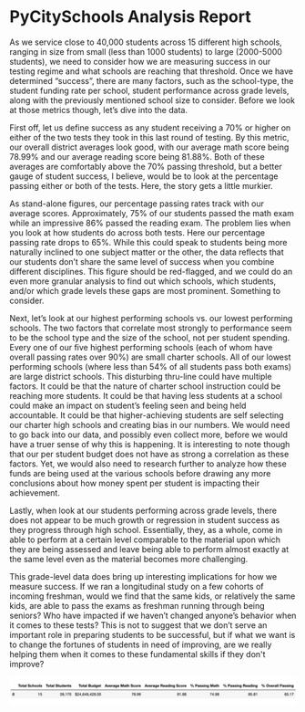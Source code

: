 
# PyCitySchools Analysis Report

As we service close to 40,000 students across 15 different high schools, ranging in size from small (less than 1000 students) to large (2000-5000 students), we need to consider how we are measuring success in our testing regime and what schools are reaching that threshold. Once we have determined “success”, there are many factors, such as the school-type, the student funding rate per school, student performance across grade levels, along with the previously mentioned school size to consider. Before we look at those metrics though, let’s dive into the data.

First off, let us define success as any student receiving a 70% or higher on either of the two tests they took in this last round of testing. By this metric, our overall district averages look good, with our average math score being 78.99% and our average reading score being 81.88%. Both of these averages are comfortably above the 70% passing threshold, but a better gauge of student success, I believe, would be to look at the percentage passing either or both of the tests. Here, the story gets a little murkier.

As stand-alone figures, our percentage passing rates track with our average scores. Approximately, 75% of our students passed the math exam while an impressive 86% passed the reading exam. The problem lies when you look at how students do across both tests. Here our percentage passing rate drops to 65%. While this could speak to students being more naturally inclined to one subject matter or the other, the data reflects that our students don’t share the same level of success when you combine different disciplines. This figure should be red-flagged, and we could do an even more granular analysis to find out which schools, which students, and/or which grade levels these gaps are most prominent. Something to consider.

Next, let’s look at our highest performing schools vs. our lowest performing schools. The two factors that correlate most strongly to performance seem to be the school type and the size of the school, not per student spending. Every one of our five highest performing schools (each of whom have overall passing rates over 90%) are small charter schools. All of our lowest performing schools (where less than 54% of all students pass both exams) are large district schools. This disturbing thru-line could have multiple factors. It could be that the nature of charter school instruction could be reaching more students. It could be that having less students at a school could make an impact on student’s feeling seen and being held accountable. It could be that higher-achieving students are self selecting our charter high schools and creating bias in our numbers. We would need to go back into our data, and possibly even collect more, before we would have a truer sense of why this is happening. It is interesting to note though that our per student budget does not have as strong a correlation as these factors. Yet, we would also need to research further to analyze how these funds are being used at the various schools before drawing any more conclusions about how money spent per student is impacting their achievement.

Lastly, when look at our students performing across grade levels, there does not appear to be much growth or regression in student success as they progress through high school. Essentially, they, as a whole, come in able to perform at a certain level comparable to the material upon which they are being assessed and leave being able to perform almost exactly at the same level even as the material becomes more challenging. 

This grade-level data does bring up interesting implications for how we measure success. If we ran a longitudinal study on a few cohorts of incoming freshman, would we find that the same kids, or relatively the same kids, are able to pass the exams as freshman running through being seniors? Who have impacted if we haven’t changed anyone’s behavior when it comes to these tests? This is not to suggest that we don’t serve an important role in preparing students to be successful, but if what we want is to change the fortunes of students in need of improving, are we really helping them when it comes to these fundamental skills if they don't improve?

![alt text](District_Summary.png "Logo Title Text 1")

